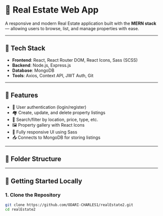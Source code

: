 # 🏡 Real Estate Web App

A responsive and modern Real Estate application built with the **MERN stack** — allowing users to browse, list, and manage properties with ease.

---

## 🚀 Tech Stack

- **Frontend**: React, React Router DOM, React Icons, Sass (SCSS)
- **Backend**: Node.js, Express.js
- **Database**: MongoDB
- **Tools**: Axios, Context API, JWT Auth, Git

---

## 📸 Features

- 🔐 User authentication (login/register)
- 🏘️ Create, update, and delete property listings
- 🔎 Search/filter by location, price, type, etc.
- 🖼️ Property gallery with React Icons
- 📱 Fully responsive UI using Sass
- 📤 Connects to MongoDB for storing listings

---

## 📂 Folder Structure


---

## 🧪 Getting Started Locally

### 1. Clone the Repository

```bash
git clone https://github.com/ODARI-CHARLES1/realEstate2.git
cd realEstate2
